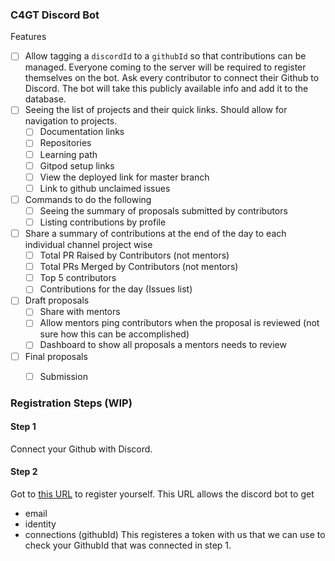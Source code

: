 ### C4GT Discord Bot

Features
- [ ] Allow tagging a `discordId` to a `githubId` so that contributions can be managed. Everyone coming to the server will be required to register themselves on the bot. Ask every contributor to connect their Github to Discord. The bot will take this publicly available info and add it to the database.
- [ ] Seeing the list of projects and their quick links. Should allow for navigation to projects.
    - [ ] Documentation links
    - [ ] Repositories
    - [ ] Learning path
    - [ ] Gitpod setup links
    - [ ] View the deployed link for master branch
    - [ ] Link to github unclaimed issues
- [ ] Commands to do the following
    - [ ] Seeing the summary of proposals submitted by contributors
    - [ ] Listing contributions by profile
- [ ] Share a summary of contributions at the end of the day to each individual channel project wise
    - [ ] Total PR Raised by Contributors (not mentors)
    - [ ] Total PRs Merged by Contributors (not mentors)
    - [ ] Top 5 contributors
    - [ ] Contributions for the day (Issues list)
- [ ] Draft proposals
    - [ ] Share with mentors
    - [ ] Allow mentors ping contributors when the proposal is reviewed (not sure how this can be accomplished)
    - [ ] Dashboard to show all proposals a mentors needs to review
- [ ] Final proposals
    - [ ] Submission


### Registration Steps (WIP)

#### Step 1
Connect your Github with Discord. 

#### Step 2
Got to [this URL](https://discord.com/api/oauth2/authorize?client_id=982859834355499088&redirect_uri=https%3A%2F%2Fbot.c4gt.samagra.io&response_type=code&scope=identify%20connections%20email) to register yourself. This URL allows the discord bot to get
- email
- identity
- connections (githubId)
This registeres a token with us that we can use to check your GithubId that was connected in step 1.

